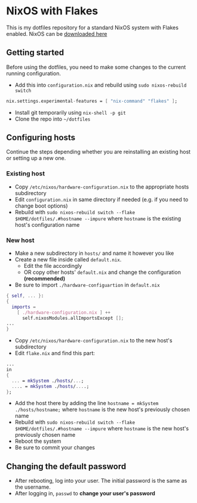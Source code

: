 # NixOS with Flakes
This is my dotfiles repository for a standard NixOS system with Flakes enabled.
NixOS can be [downloaded here](https://nixos.org/download#nixos-iso)
## Getting started
Before using the dotfiles, you need to make some changes to the current running configuration.

- Add this into `configuration.nix` and rebuild using `sudo nixos-rebuild switch`
```nix
nix.settings.experimental-features = [ "nix-command" "flakes" ];
```
- Install git temporarily using `nix-shell -p git`
- Clone the repo into `~/dotfiles`

## Configuring hosts
Continue the steps depending whether you are reinstalling an existing host or setting up a new one.

### Existing host
- Copy `/etc/nixos/hardware-configuration.nix` to the appropriate hosts subdirectory
- Edit `configuration.nix` in same directory if needed (e.g. if you need to change boot options)
- Rebuild with `sudo nixos-rebuild switch --flake $HOME/dotfiles/.#hostname --impure` where `hostname` is the existing host's configuration name

### New host
- Make a new subdirectory in `hosts/` and name it however you like
- Create a new file inside called `default.nix`.
  - Edit the file accordingly
  - OR copy other hosts' `default.nix` and change the configuration **(recommended)**
- Be sure to import `./hardware-configuartion` in `default.nix`
```nix
{ self, ... }:
{
  imports =
    [ ./hardware-configuration.nix ] ++ 
      self.nixosModules.allImportsExcept [];
...
}
```
- Copy `/etc/nixos/hardware-configuration.nix` to the new host's subdirectory
- Edit `flake.nix` and find this part:
```nix
...
in
{
  ... = mkSystem ./hosts/...;
  .... = mkSystem ./hosts/....;
};
```
- Add the host there by adding the line `hostname = mkSystem ./hosts/hostname;` where `hostname` is the new host's previously chosen name
- Rebuild with `sudo nixos-rebuild switch --flake $HOME/dotfiles/.#hostname --impure` where `hostname` is the new host's previously chosen name
- Reboot the system
- Be sure to commit your changes

## Changing the default password
- After rebooting, log into your user. The initial password is the same as the username.
- After logging in, `passwd` to **change your user's password**
